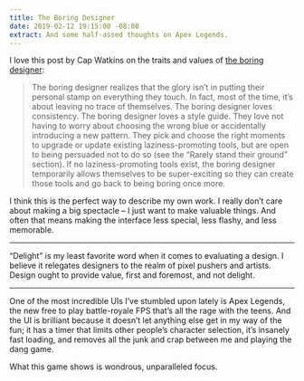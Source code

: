 ```yaml
---
title: The Boring Designer
date: 2019-02-12 19:15:00 -08:00
extract: And some half-assed thoughts on Apex Legends.
---
```


I love this post by Cap Watkins on the traits and values of [the boring designer](http://blog.capwatkins.com/the-boring-designer):

> The boring designer realizes that the glory isn’t in putting their personal stamp on everything they touch. In fact, most of the time, it’s about leaving no trace of themselves. The boring designer loves consistency. The boring designer loves a style guide. They love not having to worry about choosing the wrong blue or accidentally introducing a new pattern. They pick and choose the right moments to upgrade or update existing laziness-promoting tools, but are open to being persuaded not to do so (see the “Rarely stand their ground” section). If no laziness-promoting tools exist, the boring designer temporarily allows themselves to be super-exciting so they can create those tools and go back to being boring once more.

I think this is the perfect way to describe my own work. I really don’t care about making a big spectacle – I just want to make valuable things. And often that means making the interface less special, less flashy, and less memorable.

***

“Delight” is my least favorite word when it comes to evaluating a design. I believe it relegates designers to the realm of pixel pushers and artists. Design ought to provide value, first and foremost, and not delight. 

***

One of the most incredible UIs I’ve stumbled upon lately is Apex Legends, the new free to play battle-royale FPS that’s all the rage with the teens. And the UI is brilliant because it doesn’t let anything else get in my way of the fun; it has a timer that limits other people’s character selection, it’s insanely fast loading, and removes all the junk and crap between me and playing the dang game.

What this game shows is wondrous, unparalleled focus.